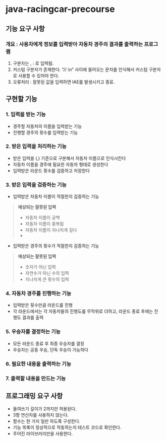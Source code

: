 # java-racingcar-precourse

## 기능 요구 사항

### 개요 : 사용자에게 정보를 입력받아 자동차 경주의 결과를 출력하는 프로그램

1. 구분자는 , : 로 입력됨.
2. 커스텀 구분자가 존재한다. “// \n” 사이에 들어오는 문자를 인식해서 커스텀 구분자로 사용할 수 있어야 한다.
3. 오류처리 : 잘못된 값을 입력하면 IAE를 발생시키고 종료.

## 구현할 기능
### 1. 입력을 받는 기능
- 경주할 자동차의 이름을 입력받는 기능
- 진행할 경주의 횟수를 입력받는 기능
### 2. 받은 입력을 처리하는 기능
- 받은 입력을 (,) 기준으로 구분해서 자동차 이름으로 인식시킨다
- 자동차 이름을 경주에 필요한 자동차 형태로 생성한다
- 입력받은 라운드 횟수를 검증하고 저장한다
### 3. 받은 입력을 검증하는 기능
- 입력받은 자동차 이름이 적절한지 검증하는 기능
> **예상되는 잘못된 입력**
> - 자동차 이름이 공백
> - 자동차 이름이 중복됨
> - 자동차 이름이 지나치게 길다
> - 
- 입력받은 경주의 횟수가 적절한지 검증하는 기능
> **예상되는 잘못된 입력**
> - 숫자가 아닌 입력
> - 자연수가 아닌 수의 입력
> - 지나치게 큰 횟수의 입력
### 4. 자동차 경주를 진행하는 기능
- 입력받은 횟수만큼 라운드를 진행
- 각 라운드에서는 각 자동차들의 진행도를 무작위로 더하고, 라운드 종료 후에는 진행도 결과를 출력
### 5. 우승자를 결정하는 기능
- 모든 라운드 종료 후 최종 우승자를 결정
- 우승자는 공동 우승, 단독 우승이 가능하다 
### 6. 필요한 내용을 출력하는 기능
### 7. 출력할 내용을 만드는 기능



## 프로그래밍 요구 사항

- 들여쓰기 깊이가 2까지만 허용된다.
- 3항 연산자를 사용하지 않는다.
- 함수는 한 가지 일만 하도록 구성한다.
- 기능 목록이 정상적으로 작동하는지 테스트 코드로 확인한다.
- 주어진 라이브러리만을 사용한다.